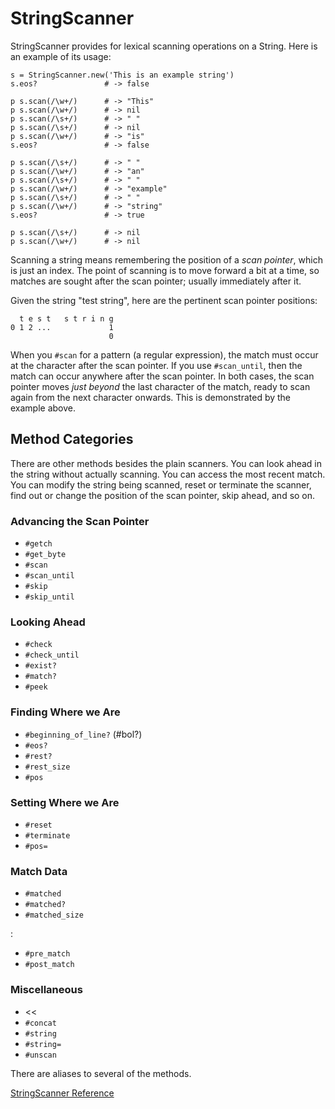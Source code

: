 # StringScanner

StringScanner provides for lexical scanning operations on a String.  Here is
an example of its usage:

    s = StringScanner.new('This is an example string')
    s.eos?               # -> false

    p s.scan(/\w+/)      # -> "This"
    p s.scan(/\w+/)      # -> nil
    p s.scan(/\s+/)      # -> " "
    p s.scan(/\s+/)      # -> nil
    p s.scan(/\w+/)      # -> "is"
    s.eos?               # -> false

    p s.scan(/\s+/)      # -> " "
    p s.scan(/\w+/)      # -> "an"
    p s.scan(/\s+/)      # -> " "
    p s.scan(/\w+/)      # -> "example"
    p s.scan(/\s+/)      # -> " "
    p s.scan(/\w+/)      # -> "string"
    s.eos?               # -> true

    p s.scan(/\s+/)      # -> nil
    p s.scan(/\w+/)      # -> nil

Scanning a string means remembering the position of a *scan pointer*, which is
just an index.  The point of scanning is to move forward a bit at a time, so
matches are sought after the scan pointer; usually immediately after it.

Given the string "test string", here are the pertinent scan pointer positions:

      t e s t   s t r i n g
    0 1 2 ...             1
                          0

When you `#scan` for a pattern (a regular expression), the match must occur at
the character after the scan pointer.  If you use `#scan_until`, then the match
can occur anywhere after the scan pointer.  In both cases, the scan pointer
moves *just beyond* the last character of the match, ready to scan again from
the next character onwards.  This is demonstrated by the example above.

## Method Categories

There are other methods besides the plain scanners.  You can look ahead in the
string without actually scanning.  You can access the most recent match. You
can modify the string being scanned, reset or terminate the scanner, find out
or change the position of the scan pointer, skip ahead, and so on.

### Advancing the Scan Pointer

*   `#getch`
*   `#get_byte`
*   `#scan`
*   `#scan_until`
*   `#skip`
*   `#skip_until`


### Looking Ahead

*   `#check`
*   `#check_until`
*   `#exist?`
*   `#match?`
*   `#peek`


### Finding Where we Are

*   `#beginning_of_line?` (#bol?)
*   `#eos?`
*   `#rest?`
*   `#rest_size`
*   `#pos`


### Setting Where we Are

*   `#reset`
*   `#terminate`
*   `#pos=`


### Match Data

*   `#matched`
*   `#matched?`
*   `#matched_size`

    
:       

*   `#pre_match`
*   `#post_match`


### Miscellaneous

*   <<
*   `#concat`
*   `#string`
*   `#string=`
*   `#unscan`


There are aliases to several of the methods.

[StringScanner Reference](https://ruby-doc.org/stdlib-2.5.0/libdoc/strscan/rdoc/StringScanner.html)